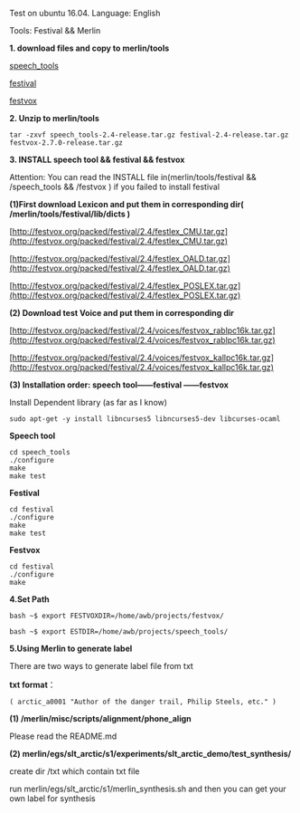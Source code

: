 Test on ubuntu 16.04. Language: English 

Tools: Festival && Merlin

**1. download files and copy to merlin/tools**

[speech_tools](http://festvox.org/packed/festival/2.4/speech_tools-2.4-release.tar.gz)

[festival](http://festvox.org/packed/festival/2.4/festival-2.4-release.tar.gz)

[festvox](http://festvox.org/download.html)

**2. Unzip to merlin/tools**

``` 
tar -zxvf speech_tools-2.4-release.tar.gz festival-2.4-release.tar.gz festvox-2.7.0-release.tar.gz
```

**3. INSTALL speech tool && festival && festvox**

Attention: You can read the INSTALL file in(merlin/tools/festival && /speech_tools && /festvox ) if you failed to install festival 

**(1)First download Lexicon and put them in corresponding dir( /merlin/tools/festival/lib/dicts )**

[http://festvox.org/packed/festival/2.4/festlex_CMU.tar.gz](http://festvox.org/packed/festival/2.4/festlex_CMU.tar.gz)

[http://festvox.org/packed/festival/2.4/festlex_OALD.tar.gz](http://festvox.org/packed/festival/2.4/festlex_OALD.tar.gz)

[http://festvox.org/packed/festival/2.4/festlex_POSLEX.tar.gz](http://festvox.org/packed/festival/2.4/festlex_POSLEX.tar.gz)

**(2) Download test Voice and put them in corresponding dir**

[http://festvox.org/packed/festival/2.4/voices/festvox_rablpc16k.tar.gz](http://festvox.org/packed/festival/2.4/voices/festvox_rablpc16k.tar.gz)

[http://festvox.org/packed/festival/2.4/voices/festvox_kallpc16k.tar.gz](http://festvox.org/packed/festival/2.4/voices/festvox_kallpc16k.tar.gz)

**(3) Installation order: speech tool——festival ——festvox**

Install Dependent library (as far as I know)
```
sudo apt-get -y install libncurses5 libncurses5-dev libcurses-ocaml 
```

**Speech tool**
```
cd speech_tools
./configure
make
make test
```

**Festival**
```
cd festival
./configure
make
make test
```

**Festvox**

```
cd festival
./configure
make
```
**4.Set Path**
```
bash ~$ export FESTVOXDIR=/home/awb/projects/festvox/

bash ~$ export ESTDIR=/home/awb/projects/speech_tools/
```

**5.Using Merlin to generate label**

There are two ways to generate label file from txt 

**txt format**：
```
( arctic_a0001 "Author of the danger trail, Philip Steels, etc." )
```
**(1) /merlin/misc/scripts/alignment/phone_align**

Please read the README.md

**(2) merlin/egs/slt_arctic/s1/experiments/slt_arctic_demo/test_synthesis/**

create dir /txt which contain txt file

run merlin/egs/slt_arctic/s1/merlin_synthesis.sh and then you can get your own label for synthesis

